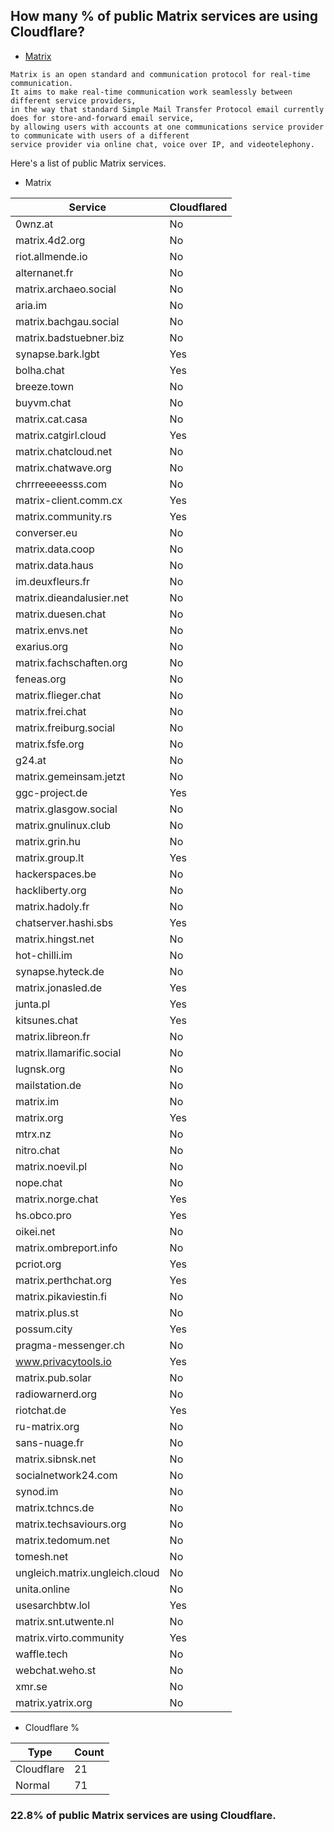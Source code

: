 ## How many % of public Matrix services are using Cloudflare?


- [Matrix](https://en.wikipedia.org/wiki/Matrix_(protocol))
```
Matrix is an open standard and communication protocol for real-time communication. 
It aims to make real-time communication work seamlessly between different service providers, 
in the way that standard Simple Mail Transfer Protocol email currently does for store-and-forward email service, 
by allowing users with accounts at one communications service provider to communicate with users of a different 
service provider via online chat, voice over IP, and videotelephony.
```


Here's a list of public Matrix services.


[//]: # (start replacement)


- Matrix

| Service | Cloudflared |
| --- | --- |
| 0wnz.at | No |
| matrix.4d2.org | No |
| riot.allmende.io | No |
| alternanet.fr | No |
| matrix.archaeo.social | No |
| aria.im | No |
| matrix.bachgau.social | No |
| matrix.badstuebner.biz | No |
| synapse.bark.lgbt | Yes |
| bolha.chat | Yes |
| breeze.town | No |
| buyvm.chat | No |
| matrix.cat.casa | No |
| matrix.catgirl.cloud | Yes |
| matrix.chatcloud.net | No |
| matrix.chatwave.org | No |
| chrrreeeeesss.com | No |
| matrix-client.comm.cx | Yes |
| matrix.community.rs | Yes |
| converser.eu | No |
| matrix.data.coop | No |
| matrix.data.haus | No |
| im.deuxfleurs.fr | No |
| matrix.dieandalusier.net | No |
| matrix.duesen.chat | No |
| matrix.envs.net | No |
| exarius.org | No |
| matrix.fachschaften.org | No |
| feneas.org | No |
| matrix.flieger.chat | No |
| matrix.frei.chat | No |
| matrix.freiburg.social | No |
| matrix.fsfe.org | No |
| g24.at | No |
| matrix.gemeinsam.jetzt | No |
| ggc-project.de | Yes |
| matrix.glasgow.social | No |
| matrix.gnulinux.club | No |
| matrix.grin.hu | No |
| matrix.group.lt | Yes |
| hackerspaces.be | No |
| hackliberty.org | No |
| matrix.hadoly.fr | No |
| chatserver.hashi.sbs | Yes |
| matrix.hingst.net | No |
| hot-chilli.im | No |
| synapse.hyteck.de | No |
| matrix.jonasled.de | Yes |
| junta.pl | Yes |
| kitsunes.chat | Yes |
| matrix.libreon.fr | No |
| matrix.llamarific.social | No |
| lugnsk.org | No |
| mailstation.de | No |
| matrix.im | No |
| matrix.org | Yes |
| mtrx.nz | No |
| nitro.chat | No |
| matrix.noevil.pl | No |
| nope.chat | No |
| matrix.norge.chat | Yes |
| hs.obco.pro | Yes |
| oikei.net | No |
| matrix.ombreport.info | No |
| pcriot.org | Yes |
| matrix.perthchat.org | Yes |
| matrix.pikaviestin.fi | No |
| matrix.plus.st | No |
| possum.city | Yes |
| pragma-messenger.ch | No |
| www.privacytools.io | Yes |
| matrix.pub.solar | No |
| radiowarnerd.org | No |
| riotchat.de | Yes |
| ru-matrix.org | No |
| sans-nuage.fr | No |
| matrix.sibnsk.net | No |
| socialnetwork24.com | No |
| synod.im | No |
| matrix.tchncs.de | No |
| matrix.techsaviours.org | No |
| matrix.tedomum.net | No |
| tomesh.net | No |
| ungleich.matrix.ungleich.cloud | No |
| unita.online | No |
| usesarchbtw.lol | Yes |
| matrix.snt.utwente.nl | No |
| matrix.virto.community | Yes |
| waffle.tech | No |
| webchat.weho.st | No |
| xmr.se | No |
| matrix.yatrix.org | No |


- Cloudflare %

| Type | Count |
| --- | --- |
| Cloudflare | 21 |
| Normal | 71 |


### 22.8% of public Matrix services are using Cloudflare.
